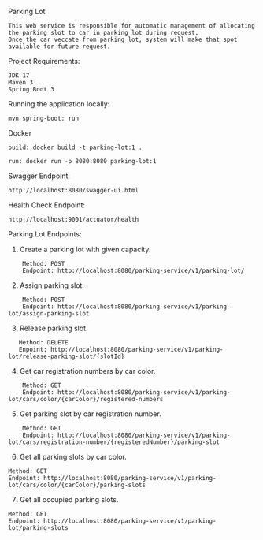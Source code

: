 Parking Lot

    This web service is responsible for automatic management of allocating the parking slot to car in parking lot during request.
    Once the car veccate from parking lot, system will make that spot available for future request.  

Project Requirements:

    JDK 17
    Maven 3
    Spring Boot 3

Running the application locally:

    mvn spring-boot: run

Docker 

    build: docker build -t parking-lot:1 .
    
    run: docker run -p 8080:8080 parking-lot:1

Swagger Endpoint:
    
    http://localhost:8080/swagger-ui.html

Health Check Endpoint:
    
    http://localhost:9001/actuator/health

Parking Lot Endpoints:

1) Create a parking lot with given capacity.
```
    Method: POST
    Endpoint: http://localhost:8080/parking-service/v1/parking-lot/
```
2) Assign parking slot.
```
    Method: POST
    Endpoint: http://localhost:8080/parking-service/v1/parking-lot/assign-parking-slot
```
3) Release parking slot.
```
   Method: DELETE 
   Enpoint: http://localhost:8080/parking-service/v1/parking-lot/release-parking-slot/{slotId}
```
4)  Get car registration numbers by car color. 
```
    Method: GET
    Endpoint: http://localhost:8080/parking-service/v1/parking-lot/cars/color/{carColor}/registered-numbers
```
5) Get parking slot by car registration number.
```
    Method: GET
    Endpoint: http://localhost:8080/parking-service/v1/parking-lot/cars/registration-number/{registeredNumber}/parking-slot
```
6) Get all parking slots by car color.
```
Method: GET
Endpoint: http://localhost:8080/parking-service/v1/parking-lot/cars/color/{carColor}/parking-slots
```
7) Get all occupied parking slots.
```
Method: GET
Endpoint: http://localhost:8080/parking-service/v1/parking-lot/parking-slots
```

